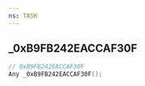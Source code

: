 ```yaml
---
ns: TASK
---
```

## _0xB9FB242EACCAF30F

```c
// 0xB9FB242EACCAF30F
Any _0xB9FB242EACCAF30F();
```

